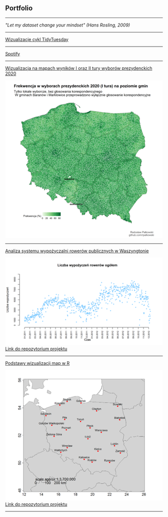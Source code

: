 ## Portfolio

------------------------------------------------------------------------

*"Let my dataset change your mindset" (Hans Rosling, 2009)*

------------------------------------------------------------------------

<!-- [Wybory 2020](/podstrona) -->

[Wizualizacje cykl TidyTuesday](https://github.com/rpalkowski/TidyTuesday)

------------------------------------------------------------------------

[Spotify](/spotify/spotify_main) 

------------------------------------------------------------------------

[Wizualizacja na mapach wyników I oraz II tury wyborów prezydenckich 2020](/wybory_2020/wybory_2020)
<!-- <img src="https://github.com/rpalkowski/wybory-2020/blob/master/I_tura/wykresy/frekwencja_mapa-1.png?raw=true"/> -->
![Frekwencja I tura](./wybory_2020/plots/frekwencja_mapa-1.png)


<!-- [Wizualizacja na mapach wyników II tury wyborów prezydenckich 2020](/II_tura)
<img src="https://github.com/rpalkowski/wybory-2020/blob/master/II_tura/wykresy/poparcie_proc_II_tura-1.png?raw=true"/>
[Link do repozytorium projektu](https://github.com/rpalkowski/wybory-2020/tree/master/II_tura)
---
[Wizualizacja na mapach wyników I tury wyborów prezydenckich 2020](/I_tura)
<img src="https://github.com/rpalkowski/wybory-2020/blob/master/I_tura/wykresy/frekwencja_mapa-1.png?raw=true"/>
[Link do repozytorium projektu](https://github.com/rpalkowski/wybory-2020/tree/master/I_tura)
-->


---

[Analiza systemu wypożyczalni rowerów publicznych w Waszyngtonie](/bike_sharing/bike_sharing)
<!-- <img src="https://github.com/rpalkowski/bike-sharing/blob/master/wykresy/bike-sharing-1-1.png?raw=true"/> -->
![Bike sharing](/bike_sharing/plots/bike-sharing-1-1.png)
[Link do repozytorium projektu](https://github.com/rpalkowski/bike-sharing)

---

[Podstawy wizualizacji map w R](/basic_maps/basic_maps)
<!-- <img src="https://github.com/rpalkowski/basic-maps/blob/master/wykresy/basic_maps_4-1.png?raw=true"/> -->
![Basic maps](/basic_maps/plots/basic_maps_4-1.png)
[Link do repozytorium projektu](https://github.com/rpalkowski/basic-maps)

---




<!-- 
[(Tableau) Airline On-Time Performance Exploration](https://public.tableau.com/profile/evanca#!/vizhome/AirlineOn-TimePerformanceExploration/Story)
<img src="https://github.com/evanca/evanca.github.io/blob/master/images/dand_p8_thumbnail.jpg?raw=true"/>
---
[(Python) Wrangling and Analyzing WeRateDogs Data](https://github.com/evanca/data-analysis_python_weratedogs-wrangling)
<img src="https://github.com/evanca/evanca.github.io/blob/master/images/dand_p7_thumbnail.jpg?raw=true"/>
---
[(Python) eProcurement System Data Scraping Project](https://github.com/evanca/data-analysis_python_eprocurement-system-data-scraping)
<img src="https://github.com/evanca/evanca.github.io/blob/master/images/eis_thumbnail.jpg?raw=true"/>
---
[(R) Red Wine Exploration: Investigating a Coherence Between Chemical Properties of the Wine and Wine Quality Rating](https://github.com/evanca/data-analysis_r_red-wine-exploration)
<img src="https://github.com/evanca/evanca.github.io/blob/master/images/dand_p6_thumbnail.jpg?raw=true"/>
---
 ### Android Development
- [Inventory](https://github.com/evanca/ABND_P8-P9_Inventory)
- [Riga Tour Guide](https://github.com/evanca/ABND_P5_Riga-Tour-Guide)
- [News Feed](https://github.com/evanca/ABND_P6-P7_News-Feed)
- [Quiz](https://github.com/evanca/ABND_P3)
- [Score Keeper](https://github.com/evanca/ABND_P2)
---
### Publications
- [Create Your Very First App in Flutter - a Tutorial for Complete Beginners](https://medium.com/@evanca/create-your-very-first-app-in-flutter-a-tutorial-for-complete-beginners-3bb5eeaca520)
- [Android Tutorial for Beginners: Create a Pie Chart With XML](https://medium.com/@evanca/android-tutorial-for-beginners-create-a-pie-chart-with-xml-36e67dabe67f)
a normal html comment -->



<!-- 
---
layout: default
---
---
Text can be **bold**, _italic_, or ~~strikethrough~~.
---
[Link to another page](./another-page.html).
---
There should be whitespace between paragraphs.
---
There should be whitespace between paragraphs. We recommend including a README, or a file with information about your project.
---
# Header 1
---
This is a normal paragraph following a header. GitHub is a code hosting platform for version control and collaboration. It lets you and others work together on projects from anywhere.
---
## Header 2
---
> This is a blockquote following a header.
>
> When something is important enough, you do it even if the odds are not in your favor.
---
### Header 3
---
```js
// Javascript code with syntax highlighting.
var fun = function lang(l) {
  dateformat.i18n = require('./lang/' + l)
  return true;
}
```
---
```ruby
# Ruby code with syntax highlighting
GitHubPages::Dependencies.gems.each do |gem, version|
  s.add_dependency(gem, "= #{version}")
end
```
---
#### Header 4
---
*   This is an unordered list following a header.
*   This is an unordered list following a header.
*   This is an unordered list following a header.
---
##### Header 5
---
1.  This is an ordered list following a header.
2.  This is an ordered list following a header.
3.  This is an ordered list following a header.
---
###### Header 6
---
| head1        | head two          | three |
|:-------------|:------------------|:------|
| ok           | good swedish fish | nice  |
| out of stock | good and plenty   | nice  |
| ok           | good `oreos`      | hmm   |
| ok           | good `zoute` drop | yumm  |
---
### There's a horizontal rule below this.
---
* * *
---
### Here is an unordered list:
---
*   Item foo
*   Item bar
*   Item baz
*   Item zip
---
### And an ordered list:
---
1.  Item one
1.  Item two
1.  Item three
1.  Item four
---
### And a nested list:
---
- level 1 item
  - level 2 item
  - level 2 item
    - level 3 item
    - level 3 item
- level 1 item
  - level 2 item
  - level 2 item
  - level 2 item
- level 1 item
  - level 2 item
  - level 2 item
- level 1 item
---
### Small image
---
![Octocat](https://github.githubassets.com/images/icons/emoji/octocat.png)
---
### Large image
---
![Branching](https://guides.github.com/activities/hello-world/branching.png)
---
---
### Definition lists can be used with HTML syntax.
---
<dl>
<dt>Name</dt>
<dd>Godzilla</dd>
<dt>Born</dt>
<dd>1952</dd>
<dt>Birthplace</dt>
<dd>Japan</dd>
<dt>Color</dt>
<dd>Green</dd>
</dl>
---
```
Long, single-line code blocks should not wrap. They should horizontally scroll if they are too long. This line should be long enough to demonstrate this.
```
---
```
The final element.
```
-->

